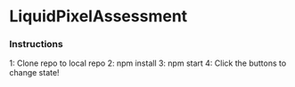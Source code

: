 # LiquidPixelAssessment

### Instructions
1: Clone repo to local repo
2: npm install
3: npm start
4: Click the buttons to change state!
